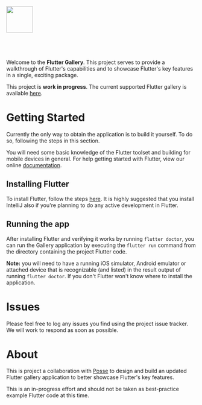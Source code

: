 <div style="margin-top: 80px; margin-bottom: 70px">
<img src="https://flutter.io/images/flutter-mark-square-100.png" width="70">
</div>

Welcome to the **Flutter Gallery**. This project serves to provide a walkthrough of Flutter's capabilities and to showcase Flutter's key features in a single, exciting package.

This project is **work in progress**. The current supported Flutter gallery is available [here](https://github.com/flutter/flutter/tree/master/examples/flutter_gallery).

# Getting Started

Currently the only way to obtain the application is to build it yourself. To do so, following the steps in this section.

You will need some basic knowledge of the Flutter toolset and building for mobile devices in general. For help getting started with Flutter, view our online [documentation](http://flutter.io/).

## Installing Flutter

To install Flutter, follow the steps [here](https://flutter.io/setup/). It is highly suggested that you install IntelliJ also if you're planning to do any active development in Flutter.

## Running the app

After installing Flutter and verifying it works by running `flutter doctor`, you can run the Gallery application by executing the `flutter run` command from the directory containing the project Flutter code.

**Note:** you will need to have a running iOS simulator, Android emulator or attached device that is recognizable (and listed) in the result output of running `flutter doctor`. If you don't Flutter won't know where to install the application.

# Issues

Please feel free to log any issues you find using the project issue tracker. We will work to respond as soon as possible.

# About

This is project a collaboration with [Posse](http://goposse.com/) to design and build an updated Flutter gallery application to better showcase Flutter's key features.

This is an in-progress effort and should not be taken as best-practice example Flutter code at this time.
